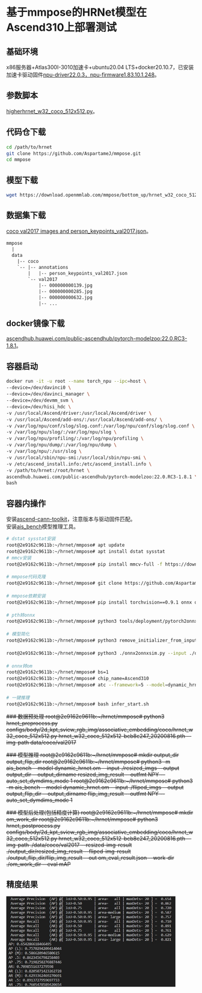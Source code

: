 # 基于mmpose的HRNet模型在Ascend310上部署测试
## 基础环境
x86服务器+Atlas300I-3010加速卡+ubuntu20.04 LTS+docker20.10.7，已安装加速卡驱动固件[npu-driver22.0.3，npu-firmware1.83.10.1.248](https://www.hiascend.com/zh/hardware/firmware-drivers/community)。
## 参数脚本
[higherhrnet_w32_coco_512x512.py](https://github.com/open-mmlab/mmpose/blob/master/configs/body/2d_kpt_sview_rgb_img/associative_embedding/coco/higherhrnet_w32_coco_512x512.py)。
## 代码仓下载
```bash
cd /path/to/hrnet
git clone https://github.com/AspartameJ/mmpose.git
cd mmpose
```
## 模型下载
```bash
wget https://download.openmmlab.com/mmpose/bottom_up/hrnet_w32_coco_512x512-bcb8c247_20200816.pth
```
## 数据集下载
[coco val2017 images and person_keypoints_val2017.json](https://cocodataset.org/#download)。
```
mmpose
  |
  data
    |-- coco
    `-- |-- annotations
        |   |-- person_keypoints_val2017.json
        `-- val2017
            |-- 000000000139.jpg
            |-- 000000000285.jpg
            |-- 000000000632.jpg
            |-- ...
```
## docker镜像下载
[ascendhub.huawei.com/public-ascendhub/pytorch-modelzoo:22.0.RC3-1.8.1](https://ascendhub.huawei.com/public-ascendhub/pytorch-modelzoo:22.0.RC3-1.8.1#/detail/pytorch-modelzoo)。
## 容器启动
```bash
docker run -it -u root --name torch_npu --ipc=host \
--device=/dev/davinci0 \
--device=/dev/davinci_manager \
--device=/dev/devmm_svm \
--device=/dev/hisi_hdc \
-v /usr/local/Ascend/driver:/usr/local/Ascend/driver \
-v /usr/local/Ascend/add-ons/:/usr/local/Ascend/add-ons/ \
-v /var/log/npu/conf/slog/slog.conf:/var/log/npu/conf/slog/slog.conf \
-v /var/log/npu/slog/:/var/log/npu/slog \
-v /var/log/npu/profiling/:/var/log/npu/profiling \
-v /var/log/npu/dump/:/var/log/npu/dump \
-v /var/log/npu/:/usr/slog \
-v /usr/local/sbin/npu-smi:/usr/local/sbin/npu-smi \
-v /etc/ascend_install.info:/etc/ascend_install.info \
-v /path/to/hrnet:/root/hrnet \
ascendhub.huawei.com/public-ascendhub/pytorch-modelzoo:22.0.RC3-1.8.1 \
bash
```
## 容器内操作
安装[ascend-cann-toolkit](https://www.hiascend.com/software/cann/community)，注意版本与驱动固件匹配。<br>
安装[ais_bench](https://gitee.com/ascend/tools/tree/master/ais-bench_workload/tool/ais_bench)模型推理工具。<br>
```bash
# dstat sysstat安装
root@2e9162c9611b:~/hrnet/mmpose# apt update
root@2e9162c9611b:~/hrnet/mmpose# apt install dstat sysstat
# mmcv安装
root@2e9162c9611b:~/hrnet/mmpose# pip install mmcv-full -f https://download.openmmlab.com/mmcv/dist/ascend/torch1.8.0/index.html

# mmpose代码克隆
root@2e9162c9611b:~/hrnet/mmpose# git clone https://github.com/AspartameJ/mmpose.git

# mmpose依赖安装
root@2e9162c9611b:~/hrnet/mmpose# pip install torchvision==0.9.1 onnx onnxruntime onnx-simplifier xtcocotools json_tricks munkres

# pth转onnx
root@2e9162c9611b:~/hrnet/mmpose# python3 tools/deployment/pytorch2onnx.py ./configs/body/2d_kpt_sview_rgb_img/associative_embedding/coco/hrnet_w32_coco_512x512.py ./hrnet_w32_coco_512x512-bcb8c247_20200816.pth --verify --output-file dynamic_hrnet.onnx --opset-version 11 --test-dynamic

# 模型简化
root@2e9162c9611b:~/hrnet/mmpose# python3 remove_initializer_from_input.py --input dynamic_hrnet.onnx --output dynamic_hrnet_remove_initializer_from_input.onnx

root@2e9162c9611b:~/hrnet/mmpose# python3 ./onnx2onnxsim.py --input ./dynamic_hrnet_remove_initializer_from_input.onnx --output ./dynamic_hrnet_sim.onnx

# onnx转om
root@2e9162c9611b:~/hrnet/mmpose# bs=1
root@2e9162c9611b:~/hrnet/mmpose# chip_name=Ascend310
root@2e9162c9611b:~/hrnet/mmpose# atc --framework=5 --model=dynamic_hrnet_sim.onnx --output=dynamic_hrnet --input_format=ND --input_shape="input:${bs},3,-1,-1" --dynamic_dims="512,832;512,768;576,512;512,704;832,512;512,960;512,1024;704,512;512,640;768,512;512,896;512,512;896,512;512,576;512,1152;512,1088;960,512;640,512;512,1920;512,1344;512,1728;512,2048;512,1280;1024,512;512,1792;1152,512;512,1984;512,2112;512,1472;512,1216;512,1536;512,1408;1344,512;1088,512;512,1856;512,1600" --soc_version=${chip_name}

# 一键推理
root@2e9162c9611b:~/hrnet/mmpose# bash infer_start.sh
```
~~### 数据预处理
root@2e9162c9611b:~/hrnet/mmpose# python3 hrnet_preprocess.py configs/body/2d_kpt_sview_rgb_img/associative_embedding/coco/hrnet_w32_coco_512x512.py hrnet_w32_coco_512x512-bcb8c247_20200816.pth --img-path data/coco/val2017~~

~~### 模型推理
root@2e9162c9611b:~/hrnet/mmpose# mkdir output_dir output_flip_dir
root@2e9162c9611b:~/hrnet/mmpose# python3 -m ais_bench --model dynamic_hrnet.om --input ./resized_imgs --output output_dir --output_dirname resized_img_result --outfmt NPY --auto_set_dymdims_mode 1
root@2e9162c9611b:~/hrnet/mmpose# python3 -m ais_bench --model dynamic_hrnet.om --input ./fliped_imgs --output output_flip_dir --output_dirname flip_img_result --outfmt NPY --auto_set_dymdims_mode 1~~

~~### 模型后处理(包括精度计算)
root@2e9162c9611b:~/hrnet/mmpose# mkdir om_work_dir
root@2e9162c9611b:~/hrnet/mmpose# python3 hrnet_postprocess.py configs/body/2d_kpt_sview_rgb_img/associative_embedding/coco/hrnet_w32_coco_512x512.py hrnet_w32_coco_512x512-bcb8c247_20200816.pth --img-path ./data/coco/val2017 --resized-img-result ./output_dir/resized_img_result --fliped-img-result ./output_flip_dir/flip_img_result --out om_eval_result.json --work-dir ./om_work_dir --eval mAP~~


## 精度结果
<img src='mAP.jpg' width='450'>
